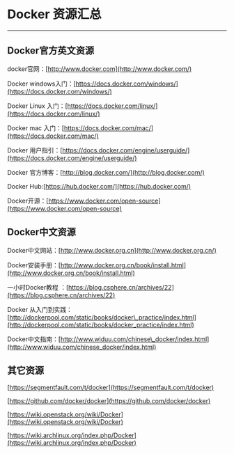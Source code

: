 # Docker 资源汇总

---

## Docker官方英文资源

docker官网：[http://www.docker.com](http://www.docker.com/)

Docker windows入门：[https://docs.docker.com/windows/](https://docs.docker.com/windows/)

Docker Linux 入门：[https://docs.docker.com/linux/](https://docs.docker.com/linux/)

Docker mac 入门：[https://docs.docker.com/mac/](https://docs.docker.com/mac/)

Docker 用户指引：[https://docs.docker.com/engine/userguide/](https://docs.docker.com/engine/userguide/)

Docker 官方博客：[http://blog.docker.com/](http://blog.docker.com/)

Docker Hub:[https://hub.docker.com/](https://hub.docker.com/)

Docker开源：[https://www.docker.com/open-source](https://www.docker.com/open-source)

## Docker中文资源

Docker中文网站：[http://www.docker.org.cn](http://www.docker.org.cn/)

Docker安装手册：[http://www.docker.org.cn/book/install.html](http://www.docker.org.cn/book/install.html)

一小时Docker教程 ：[https://blog.csphere.cn/archives/22](https://blog.csphere.cn/archives/22)

Docker 从入门到实践：[http://dockerpool.com/static/books/docker\_practice/index.html](http://dockerpool.com/static/books/docker_practice/index.html)

Docker中文指南：[http://www.widuu.com/chinese\_docker/index.html](http://www.widuu.com/chinese_docker/index.html)

## 其它资源

[https://segmentfault.com/t/docker](https://segmentfault.com/t/docker)

[https://github.com/docker/docker](https://github.com/docker/docker)

[https://wiki.openstack.org/wiki/Docker](https://wiki.openstack.org/wiki/Docker)

[https://wiki.archlinux.org/index.php/Docker](https://wiki.archlinux.org/index.php/Docker)